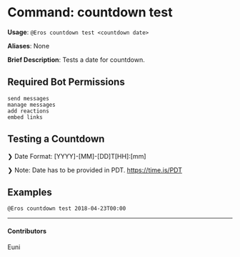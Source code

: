 # Command: countdown test


**Usage**: `@Eros countdown test <countdown date>`

**Aliases**: None

**Brief Description**: Tests a date for countdown.



## Required Bot Permissions

```
send messages
manage messages
add reactions
embed links
```

## Testing a Countdown


❯ Date Format: [YYYY]-[MM]-[DD]T[HH]:[mm]

❯ Note: Date has to be provided in PDT. https://time.is/PDT

## Examples

```
@Eros countdown test 2018-04-23T00:00
```


---

#### Contributors


Euni

